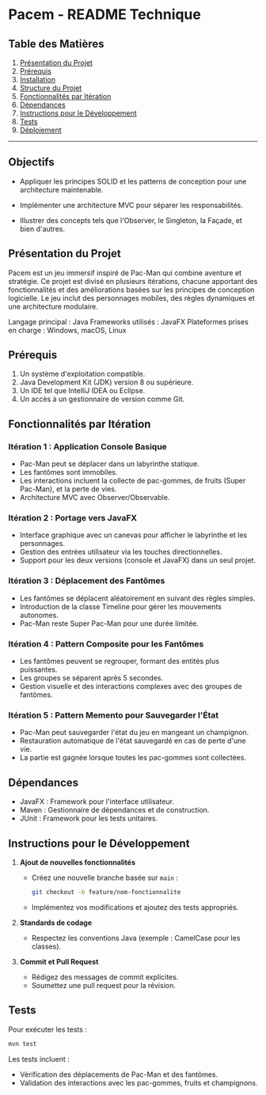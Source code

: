 # Pacem - README Technique

## Table des Matières
1. [Présentation du Projet](#presentation-du-projet)
2. [Prérequis](#prerequis)
3. [Installation](#installation)
4. [Structure du Projet](#structure-du-projet)
5. [Fonctionnalités par Itération](#fonctionnalites-par-iteration)
6. [Dépendances](#dependances)
7. [Instructions pour le Développement](#instructions-pour-le-developpement)
8. [Tests](#tests)
9. [Déploiement](#deploiement)

---

## Objectifs

- Appliquer les principes SOLID et les patterns de conception pour une architecture maintenable.

- Implémenter une architecture MVC pour séparer les responsabilités.

- Illustrer des concepts tels que l'Observer, le Singleton, la Façade, et bien d'autres.
  

## Présentation du Projet
Pacem est un jeu immersif inspiré de Pac-Man qui combine aventure et stratégie. Ce projet est divisé en plusieurs itérations, chacune apportant des fonctionnalités et des améliorations basées sur les principes de conception logicielle. Le jeu inclut des personnages mobiles, des règles dynamiques et une architecture modulaire.

Langage principal : Java
Frameworks utilisés : JavaFX
Plateformes prises en charge : Windows, macOS, Linux

## Prérequis
1. Un système d'exploitation compatible.
2. Java Development Kit (JDK) version 8 ou supérieure.
3. Un IDE tel que IntelliJ IDEA ou Eclipse.
4. Un accès à un gestionnaire de version comme Git.

## Fonctionnalités par Itération
### Itération 1 : Application Console Basique
- Pac-Man peut se déplacer dans un labyrinthe statique.
- Les fantômes sont immobiles.
- Les interactions incluent la collecte de pac-gommes, de fruits (Super Pac-Man), et la perte de vies.
- Architecture MVC avec Observer/Observable.

### Itération 2 : Portage vers JavaFX
- Interface graphique avec un canevas pour afficher le labyrinthe et les personnages.
- Gestion des entrées utilisateur via les touches directionnelles.
- Support pour les deux versions (console et JavaFX) dans un seul projet.

### Itération 3 : Déplacement des Fantômes
- Les fantômes se déplacent aléatoirement en suivant des règles simples.
- Introduction de la classe Timeline pour gérer les mouvements autonomes.
- Pac-Man reste Super Pac-Man pour une durée limitée.

### Itération 4 : Pattern Composite pour les Fantômes
- Les fantômes peuvent se regrouper, formant des entités plus puissantes.
- Les groupes se séparent après 5 secondes.
- Gestion visuelle et des interactions complexes avec des groupes de fantômes.

### Itération 5 : Pattern Memento pour Sauvegarder l'État
- Pac-Man peut sauvegarder l'état du jeu en mangeant un champignon.
- Restauration automatique de l'état sauvegardé en cas de perte d'une vie.
- La partie est gagnée lorsque toutes les pac-gommes sont collectées.

## Dépendances
- JavaFX : Framework pour l'interface utilisateur.
- Maven : Gestionnaire de dépendances et de construction.
- JUnit : Framework pour les tests unitaires.

## Instructions pour le Développement
1. **Ajout de nouvelles fonctionnalités**
   - Créez une nouvelle branche basée sur `main` :
     ```bash
     git checkout -b feature/nom-fonctionnalite
     ```
   - Implémentez vos modifications et ajoutez des tests appropriés.

2. **Standards de codage**
   - Respectez les conventions Java (exemple : CamelCase pour les classes).

3. **Commit et Pull Request**
   - Rédigez des messages de commit explicites.
   - Soumettez une pull request pour la révision.

## Tests
Pour exécuter les tests :
```bash
mvn test
```

Les tests incluent :
- Vérification des déplacements de Pac-Man et des fantômes.
- Validation des interactions avec les pac-gommes, fruits et champignons.



